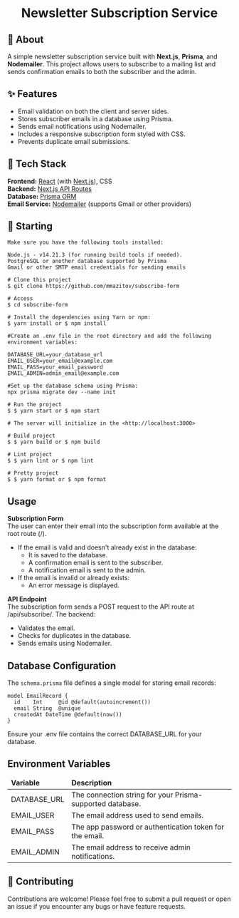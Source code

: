 <h1 align="center">Newsletter Subscription Service</h1>

## 🎯 About

A simple newsletter subscription service built with **Next.js**, **Prisma**, and **Nodemailer**. This project allows users to subscribe to a mailing list and sends confirmation emails to both the subscriber and the admin.

## ✨ Features

- Email validation on both the client and server sides.
- Stores subscriber emails in a database using Prisma.
- Sends email notifications using Nodemailer.
- Includes a responsive subscription form styled with CSS.
- Prevents duplicate email submissions.

## 🚀 Tech Stack

**Frontend:** [React](https://pt-br.reactjs.org/) (with [Next.js](https://nextjs.org/)), CSS <br>
**Backend:** [Next.js API Routes](https://nextjs.org/docs/pages/building-your-application/routing/api-routes) <br>
**Database:** [Prisma ORM](https://www.prisma.io/) <br>
**Email Service:** [Nodemailer](https://www.nodemailer.com/) (supports Gmail or other providers)

## 🏁 Starting

```
Make sure you have the following tools installed:

Node.js - v14.21.3 (for running build tools if needed).
PostgreSQL or another database supported by Prisma
Gmail or other SMTP email credentials for sending emails

# Clone this project
$ git clone https://github.com/mmazitov/subscribe-form

# Access
$ cd subscribe-form

# Install the dependencies using Yarn or npm:
$ yarn install or $ npm install

#Create an .env file in the root directory and add the following environment variables:

DATABASE_URL=your_database_url
EMAIL_USER=your_email@example.com
EMAIL_PASS=your_email_password
EMAIL_ADMIN=admin_email@example.com

#Set up the database schema using Prisma:
npx prisma migrate dev --name init

# Run the project
$ $ yarn start or $ npm start

# The server will initialize in the <http://localhost:3000>

# Build project
$ $ yarn build or $ npm build

# Lint project
$ $ yarn lint or $ npm lint

# Pretty project
$ $ yarn format or $ npm format

```

## Usage

**Subscription Form** <br>
The user can enter their email into the subscription form available at the root route (/).

- If the email is valid and doesn't already exist in the database:
  - It is saved to the database.
  - A confirmation email is sent to the subscriber.
  - A notification email is sent to the admin.
- If the email is invalid or already exists:
  - An error message is displayed.

**API Endpoint** <br>
The subscription form sends a POST request to the API route at /api/subscribe/. The backend:

- Validates the email.
- Checks for duplicates in the database.
- Sends emails using Nodemailer.

## Database Configuration

The `schema.prisma` file defines a single model for storing email records:

```
model EmailRecord {
  id    Int     @id @default(autoincrement())
  email String  @unique
  createdAt DateTime @default(now())
}
```

Ensure your .env file contains the correct DATABASE_URL for your database.

## Environment Variables

<table>
	<thead>
		<td><b>Variable</b></td>
		<td><b>Description</b></td>
	</thead>
	<tbody>
		<tr>
			<td>DATABASE_URL</td>
			<td>The connection string for your Prisma-supported database.</td>
		</tr>
		<tr>
			<td>EMAIL_USER</td>
			<td>The email address used to send emails.</td>
		</tr>
		<tr>
			<td>EMAIL_PASS</td>
			<td>The app password or authentication token for the email.</td>
		</tr>
		<tr>
			<td>EMAIL_ADMIN</td>
			<td>The email address to receive admin notifications.</td>
		</tr>
	</tbody>
</table>

## 🤝 Contributing

Contributions are welcome! Please feel free to submit a pull request or open an issue if you encounter any bugs or have feature requests.
